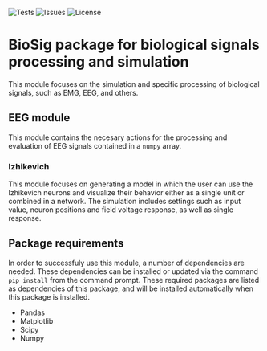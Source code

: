 ![Tests](https://github.com/Rionzagal/MedSig/actions/workflows/tests.yml/badge.svg)
![Issues](https://img.shields.io/github/issues/Rionzagal/MedSig)
![License](https://img.shields.io/github/license/Rionzagal/MedSig)

# BioSig package for biological signals processing and simulation
This module focuses on the simulation and specific processing of biological signals, such as EMG, EEG, and others.

## EEG module
This module contains the necesary actions for the processing and evaluation of EEG signals contained in a `numpy` array.

### Izhikevich
This module focuses on generating a model in which the user can use the Izhikevich neurons and visualize their behavior either as a single unit or combined in a network. The simulation includes settings such as input value, neuron positions and field voltage response, as well as single response.

## Package requirements
In order to successfuly use this module, a number of dependencies are needed. These dependencies can be installed or updated via the command `pip install` from the command prompt. These required packages are listed as dependencies of this package, and will be installed automatically when this package is installed.
- Pandas
- Matplotlib
- Scipy
- Numpy

[Hodkin & Huxley experiment]: DOCS/images/HnH_experiment.PNG "Hodkin and Huxley experiment in squid ginant axon"
[HnH ODE]: DOCS/images/HnH_equation.PNG "Hodking and Huxley ionic current ODE model"
[HnH voltage response]: DOCS/images/HnH_result.PNG "Hodkin and Huxley voltage response"
